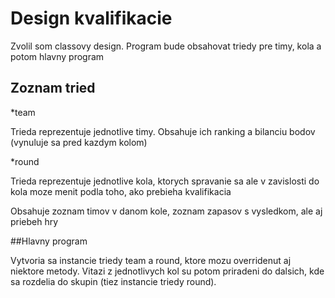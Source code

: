 # Design kvalifikacie
Zvolil som classovy design. Program bude obsahovat triedy pre timy, kola a potom hlavny program
## Zoznam tried
*team

Trieda reprezentuje jednotlive timy. Obsahuje ich ranking a bilanciu bodov (vynuluje sa pred kazdym kolom)

*round

Trieda reprezentuje jednotlive kola, ktorych spravanie sa ale v zavislosti do kola moze menit podla toho, ako prebieha kvalifikacia

Obsahuje zoznam timov v danom kole, zoznam zapasov s vysledkom, ale aj priebeh hry

##Hlavny program

Vytvoria sa instancie triedy team a round, ktore mozu overridenut aj niektore metody. Vitazi z jednotlivych kol su potom priradeni do dalsich, kde sa rozdelia do skupin 
(tiez instancie triedy round).

